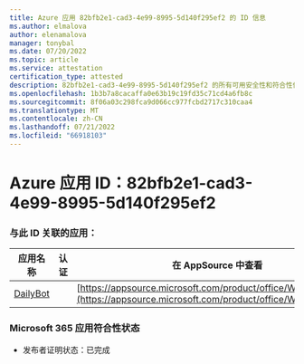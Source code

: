 ```yaml
---
title: Azure 应用 82bfb2e1-cad3-4e99-8995-5d140f295ef2 的 ID 信息
ms.author: elmalova
author: elenamalova
manager: tonybal
ms.date: 07/20/2022
ms.topic: article
ms.service: attestation
certification_type: attested
description: 82bfb2e1-cad3-4e99-8995-5d140f295ef2 的所有可用安全性和符合性信息信息。
ms.openlocfilehash: 1b3b7a8cacaffa0e63b19c19fd35c71cd4a6fb8c
ms.sourcegitcommit: 8f06a03c298fca9d066cc977fcbd2717c310caa4
ms.translationtype: MT
ms.contentlocale: zh-CN
ms.lasthandoff: 07/21/2022
ms.locfileid: "66918103"
---
```

# <a name="azure-app-id-82bfb2e1-cad3-4e99-8995-5d140f295ef2"></a>Azure 应用 ID：82bfb2e1-cad3-4e99-8995-5d140f295ef2


### <a name="apps-associated-with-this-id"></a>与此 ID 关联的应用：
| **应用名称** | **认证** | **在 AppSource 中查看** |
|--------------|---------------|-----------------------|
| [DailyBot](../forward/WA200001492.md) |  | [https://appsource.microsoft.com/product/office/WA200001492](https://appsource.microsoft.com/product/office/WA200001492) |

### <a name="microsoft-365-app-compliance-status"></a>Microsoft 365 应用符合性状态
- 发布者证明状态：已完成
